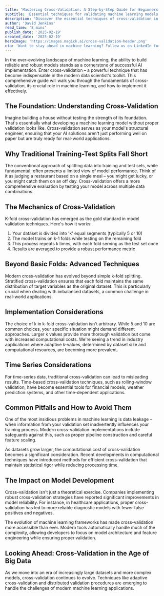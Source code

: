 ```yaml
---
title: 'Mastering Cross-Validation: A Step-by-Step Guide for Beginners'
subtitle: 'Essential techniques for validating machine learning models'
description: 'Discover the essential techniques of cross-validation in machine learning. This comprehensive guide explains how to validate your models effectively, avoid common pitfalls, and implement best practices for robust AI solutions.'
author: 'David Jenkins'
read_time: '8 mins'
publish_date: '2025-02-19'
created_date: '2025-02-19'
heroImage: 'https://images.magick.ai/cross-validation-header.png'
cta: 'Want to stay ahead in machine learning? Follow us on LinkedIn for more expert insights on AI validation techniques and industry best practices!'
---
```


In the ever-evolving landscape of machine learning, the ability to build reliable and robust models stands as a cornerstone of successful AI implementation. Enter cross-validation – a powerful technique that has become indispensable in the modern data scientist's toolkit. This comprehensive guide will walk you through the fundamentals of cross-validation, its crucial role in machine learning, and how to implement it effectively.

## The Foundation: Understanding Cross-Validation

Imagine building a house without testing the strength of its foundation. That's essentially what developing a machine learning model without proper validation looks like. Cross-validation serves as your model's structural engineer, ensuring that your AI solutions aren't just performing well on paper but are truly ready for real-world applications.

## Why Traditional Training-Test Splits Fall Short

The conventional approach of splitting data into training and test sets, while fundamental, often presents a limited view of model performance. Think of it as judging a restaurant based on a single meal – you might get lucky, or you might catch them on an off day. Cross-validation offers a more comprehensive evaluation by testing your model across multiple data combinations.

## The Mechanics of Cross-Validation

K-fold cross-validation has emerged as the gold standard in model validation techniques. Here's how it works:

1. Your dataset is divided into 'k' equal segments (typically 5 or 10)
2. The model trains on k-1 folds while testing on the remaining fold
3. This process repeats k times, with each fold serving as the test set once
4. Results are averaged to provide a robust performance metric

## Beyond Basic Folds: Advanced Techniques

Modern cross-validation has evolved beyond simple k-fold splitting. Stratified cross-validation ensures that each fold maintains the same distribution of target variables as the original dataset. This is particularly crucial when dealing with imbalanced datasets, a common challenge in real-world applications.

## Implementation Considerations

The choice of k in k-fold cross-validation isn't arbitrary. While 5 and 10 are common choices, your specific situation might demand different approaches. Larger k values provide more thorough validation but come with increased computational costs. We're seeing a trend in industry applications where adaptive k-values, determined by dataset size and computational resources, are becoming more prevalent.

## Time Series Considerations

For time-series data, traditional cross-validation can lead to misleading results. Time-based cross-validation techniques, such as rolling-window validation, have become essential tools for financial models, weather prediction systems, and other time-dependent applications.

## Common Pitfalls and How to Avoid Them

One of the most insidious problems in machine learning is data leakage – when information from your validation set inadvertently influences your training process. Modern cross-validation implementations include safeguards against this, such as proper pipeline construction and careful feature scaling.

As datasets grow larger, the computational cost of cross-validation becomes a significant consideration. Recent developments in computational techniques have introduced methods for efficient cross-validation that maintain statistical rigor while reducing processing time.

## The Impact on Model Development

Cross-validation isn't just a theoretical exercise. Companies implementing robust cross-validation strategies have reported significant improvements in model reliability. For instance, in healthcare applications, proper cross-validation has led to more reliable diagnostic models with fewer false positives and negatives.

The evolution of machine learning frameworks has made cross-validation more accessible than ever. Modern tools automatically handle much of the complexity, allowing developers to focus on model architecture and feature engineering while ensuring proper validation.

## Looking Ahead: Cross-Validation in the Age of Big Data

As we move into an era of increasingly large datasets and more complex models, cross-validation continues to evolve. Techniques like adaptive cross-validation and distributed validation procedures are emerging to handle the challenges of modern machine learning applications.